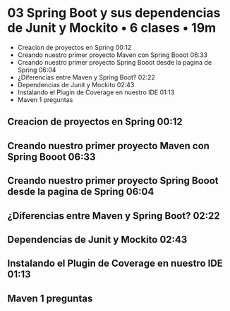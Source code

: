 # 03 Spring Boot y sus dependencias de Junit y Mockito • 6 clases • 19m 

* Creacion de proyectos en Spring 00:12
* Creando nuestro primer proyecto Maven con Spring Booot 06:33
* Creando nuestro primer proyecto Spring Booot desde la pagina de Spring 06:04
* ¿Diferencias entre Maven y Spring Boot? 02:22
* Dependencias de Junit y Mockito 02:43
* Instalando el Plugin de Coverage en nuestro IDE 01:13
* Maven 1 preguntas

## Creacion de proyectos en Spring 00:12
## Creando nuestro primer proyecto Maven con Spring Booot 06:33
## Creando nuestro primer proyecto Spring Booot desde la pagina de Spring 06:04
## ¿Diferencias entre Maven y Spring Boot? 02:22
## Dependencias de Junit y Mockito 02:43
## Instalando el Plugin de Coverage en nuestro IDE 01:13
## Maven 1 preguntas
